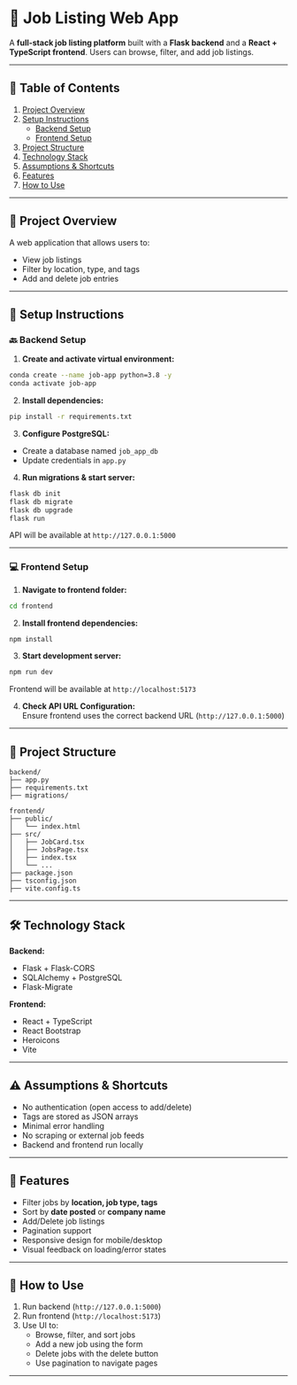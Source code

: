 
# 💼 Job Listing Web App

A **full-stack job listing platform** built with a **Flask backend** and a **React + TypeScript frontend**. Users can browse, filter, and add job listings.

---

## 📌 Table of Contents

1. [Project Overview](#project-overview)
2. [Setup Instructions](#setup-instructions)  
   - [Backend Setup](#backend-setup)  
   - [Frontend Setup](#frontend-setup)
3. [Project Structure](#project-structure)
4. [Technology Stack](#technology-stack)
5. [Assumptions & Shortcuts](#assumptions--shortcuts)
6. [Features](#features)
7. [How to Use](#how-to-use)

---

## 📁 Project Overview

A web application that allows users to:

- View job listings
- Filter by location, type, and tags
- Add and delete job entries

---

## 🔧 Setup Instructions

### 🔙 Backend Setup

1. **Create and activate virtual environment:**

```bash
conda create --name job-app python=3.8 -y
conda activate job-app
```

2. **Install dependencies:**

```bash
pip install -r requirements.txt
```

3. **Configure PostgreSQL:**

- Create a database named `job_app_db`
- Update credentials in `app.py`

4. **Run migrations & start server:**

```bash
flask db init
flask db migrate
flask db upgrade
flask run
```

API will be available at `http://127.0.0.1:5000`

---

### 💻 Frontend Setup

1. **Navigate to frontend folder:**

```bash
cd frontend
```

2. **Install frontend dependencies:**

```bash
npm install
```

3. **Start development server:**

```bash
npm run dev
```

Frontend will be available at `http://localhost:5173`

4. **Check API URL Configuration:**  
Ensure frontend uses the correct backend URL (`http://127.0.0.1:5000`)

---

## 🧱 Project Structure

```
backend/
├── app.py
├── requirements.txt
├── migrations/

frontend/
├── public/
│   └── index.html
├── src/
│   ├── JobCard.tsx
│   ├── JobsPage.tsx
│   ├── index.tsx
│   └── ...
├── package.json
├── tsconfig.json
├── vite.config.ts
```

---

## 🛠️ Technology Stack

**Backend:**

- Flask + Flask-CORS
- SQLAlchemy + PostgreSQL
- Flask-Migrate

**Frontend:**

- React + TypeScript
- React Bootstrap
- Heroicons
- Vite

---

## ⚠️ Assumptions & Shortcuts

- No authentication (open access to add/delete)
- Tags are stored as JSON arrays
- Minimal error handling
- No scraping or external job feeds
- Backend and frontend run locally

---

## 🚀 Features

- Filter jobs by **location, job type, tags**
- Sort by **date posted** or **company name**
- Add/Delete job listings
- Pagination support
- Responsive design for mobile/desktop
- Visual feedback on loading/error states

---

## 📘 How to Use

1. Run backend (`http://127.0.0.1:5000`)
2. Run frontend (`http://localhost:5173`)
3. Use UI to:
   - Browse, filter, and sort jobs
   - Add a new job using the form
   - Delete jobs with the delete button
   - Use pagination to navigate pages

---


